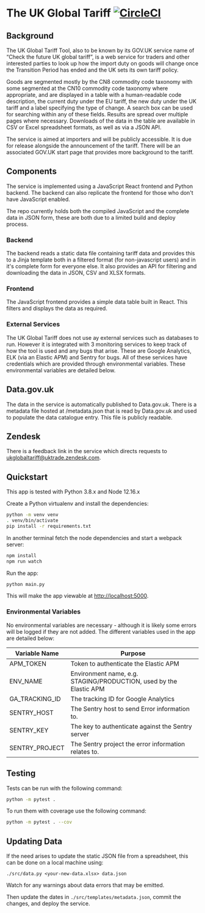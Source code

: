 # The UK Global Tariff [![CircleCI](https://circleci.com/gh/uktrade/global-uk-tariff.svg?style=svg)](https://circleci.com/gh/uktrade/global-uk-tariff)

## Background

The UK Global Tariff Tool, also to be known by its GOV.UK service name of “Check the future UK global tariff”, is a web service for traders and other interested parties to look up how the import duty on goods will change once the Transition Period has ended and the UK sets its own tariff policy.

Goods are segmented mostly by the CN8 commodity code taxonomy with some segmented at the CN10 commodity code taxonomy where appropriate, and are displayed in a table with a human-readable code description, the current duty under the EU tariff, the new duty under the UK tariff and a label specifying the type of change. A search box can be used for searching within any of these fields. Results are spread over multiple pages where necessary. Downloads of the data in the table are available in CSV or Excel spreadsheet formats, as well as via a JSON API.

The service is aimed at importers and will be publicly accessible. It is due for release alongside the announcement of the tariff. There will be an associated GOV.UK start page that provides more background to the tariff.

## Components

The service is implemented using a JavaScript React frontend and Python backend. The backend can also replicate the frontend for those who don't have JavaScript enabled.

The repo currently holds both the compiled JavaScript and the complete data in JSON form, these are both due to a limited build and deploy process.

### Backend

The backend reads a static data file containing tariff data and provides this to a Jinja template both in a filtered format (for non-javascript users) and in it's complete form for everyone else. It also provides an API for filtering and downloading the data in JSON, CSV and XLSX formats.

### Frontend

The JavaScript frontend provides a simple data table built in React. This filters and displays the data as required. 

### External Services

The UK Global Tariff does not use ay external services such as databases to run. However it is integrated with 3 monitoring services to keep track of how the tool is used and any bugs that arise. These are Google Analytics, ELK (via an Elastic APM) and Sentry for bugs. All of these services have credentials which are provided through environmental variables. These environmental variables are detailed below.

## Data.gov.uk

The data in the service is automatically published to Data.gov.uk. There is a metadata file hosted at /metadata.json that is read by Data.gov.uk and used to populate the data catalogue entry. This file is publicly readable.

## Zendesk

There is a feedback link in the service which directs requests to ukglobaltariff@uktrade.zendesk.com.

## Quickstart

This app is tested with Python 3.8.x and Node 12.16.x

Create a Python virtualenv and install the dependencies:

```bash
python -m venv venv
. venv/bin/activate
pip install -r requirements.txt
```

In another terminal fetch the node dependencies and start a webpack server:

```bash
npm install
npm run watch
```

Run the app:

```bash
python main.py
```

This will make the app viewable at [http://localhost:5000]().

### Environmental Variables

No environmental variables are necessary - although it is likely some errors will be logged if they are not added. The different variables used in the app are detailed below:

| Variable Name  | Purpose                                                            |
|----------------|--------------------------------------------------------------------|
| APM_TOKEN      | Token to authenticate the Elastic APM                              |
| ENV_NAME       | Environment name, e.g. STAGING/PRODUCTION, used by the Elastic APM |
| GA_TRACKING_ID | The tracking ID for Google Analytics                               |
| SENTRY_HOST    | The Sentry host to send Error information to.                      |
| SENTRY_KEY     | The key to authenticate against the Sentry server                  |
| SENTRY_PROJECT | The Sentry project the error information relates to.               |

## Testing

Tests can be run with the following command:

```bash
python -m pytest .
```

To run them with coverage use the following command:

```bash
python -m pytest . --cov
```

## Updating Data

If the need arises to update the static JSON file from a spreadsheet, this can be done on a local machine using:

```shell script
./src/data.py <your-new-data.xlsx> data.json
```

Watch for any warnings about data errors that may be emitted.

Then update the dates in `./src/templates/metadata.json`, commit the changes, and deploy the service.

